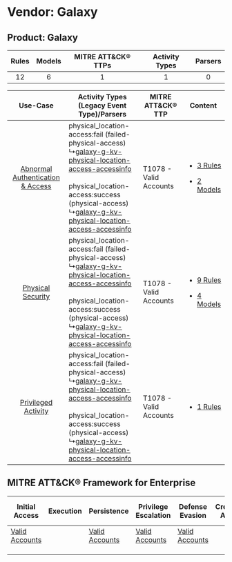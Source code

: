 Vendor: Galaxy
==============
Product: Galaxy
---------------
| Rules | Models | MITRE ATT&CK® TTPs | Activity Types | Parsers |
|:-----:|:------:|:------------------:|:--------------:|:-------:|
|  12   |   6    |         1          |       1        |    0    |

|    Use-Case    | Activity Types (Legacy Event Type)/Parsers    | MITRE ATT&CK® TTP          | Content    |
|:----:| ---- | ---- | ---- |
| [Abnormal Authentication & Access](../../../UseCases/uc_abnormal_authentication_&_access.md) |  physical_location-access:fail (failed-physical-access)<br> ↳[galaxy-g-kv-physical-location-access-accessinfo](Ps/pC_galaxygkvphysicallocationaccessaccessinfo.md)<br><br> physical_location-access:success (physical-access)<br> ↳[galaxy-g-kv-physical-location-access-accessinfo](Ps/pC_galaxygkvphysicallocationaccessaccessinfo.md)<br> | T1078 - Valid Accounts<br> | [<ul><li>3 Rules</li></ul><ul><li>2 Models</li></ul>](RM/r_m_galaxy_galaxy_Abnormal_Authentication_&_Access.md) |
|    [Physical Security](../../../UseCases/uc_physical_security.md)    |  physical_location-access:fail (failed-physical-access)<br> ↳[galaxy-g-kv-physical-location-access-accessinfo](Ps/pC_galaxygkvphysicallocationaccessaccessinfo.md)<br><br> physical_location-access:success (physical-access)<br> ↳[galaxy-g-kv-physical-location-access-accessinfo](Ps/pC_galaxygkvphysicallocationaccessaccessinfo.md)<br> | T1078 - Valid Accounts<br> | [<ul><li>9 Rules</li></ul><ul><li>4 Models</li></ul>](RM/r_m_galaxy_galaxy_Physical_Security.md)    |
|    [Privileged Activity](../../../UseCases/uc_privileged_activity.md)    |  physical_location-access:fail (failed-physical-access)<br> ↳[galaxy-g-kv-physical-location-access-accessinfo](Ps/pC_galaxygkvphysicallocationaccessaccessinfo.md)<br><br> physical_location-access:success (physical-access)<br> ↳[galaxy-g-kv-physical-location-access-accessinfo](Ps/pC_galaxygkvphysicallocationaccessaccessinfo.md)<br> | T1078 - Valid Accounts<br> | [<ul><li>1 Rules</li></ul>](RM/r_m_galaxy_galaxy_Privileged_Activity.md)    |

MITRE ATT&CK® Framework for Enterprise
--------------------------------------
| Initial Access                                                      | Execution | Persistence                                                         | Privilege Escalation                                                | Defense Evasion                                                     | Credential Access | Discovery | Lateral Movement | Collection | Command and Control | Exfiltration | Impact |
| ------------------------------------------------------------------- | --------- | ------------------------------------------------------------------- | ------------------------------------------------------------------- | ------------------------------------------------------------------- | ----------------- | --------- | ---------------- | ---------- | ------------------- | ------------ | ------ |
| [Valid Accounts](https://attack.mitre.org/techniques/T1078)<br><br> |           | [Valid Accounts](https://attack.mitre.org/techniques/T1078)<br><br> | [Valid Accounts](https://attack.mitre.org/techniques/T1078)<br><br> | [Valid Accounts](https://attack.mitre.org/techniques/T1078)<br><br> |                   |           |                  |            |                     |              |        |